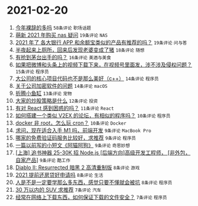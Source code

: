 # 2021-02-20

1. [今年裸辞的多吗](https://www.v2ex.com/t/754455) `58条评论` `职场话题`
1. [萌新 2021 年购买 nas 疑问](https://www.v2ex.com/t/754464) `19条评论` `NAS`
1. [2021 年了 各大银行 APP 和余额宝类似的产品有推荐的吗？](https://www.v2ex.com/t/754463) `19条评论` `问与答`
1. [半夜起来上厕所，回来后发现老婆变成了猪](https://www.v2ex.com/t/754441) `18条评论` `随想`
1. [有抢到茅台出手的吗？](https://www.v2ex.com/t/754466) `16条评论` `美酒与美食`
1. [如果把微博和头条上的视频下载下来，在视频号里面发，涉不涉及侵权问题？](https://www.v2ex.com/t/754467) `15条评论` `程序员`
1. [大公司的核心项目代码也不是那么美好（c++）](https://www.v2ex.com/t/754480) `14条评论` `程序员`
1. [关于公司加密软件的问题](https://www.v2ex.com/t/754459) `14条评论` `macOS`
1. [折腾小鱼缸](https://www.v2ex.com/t/754483) `13条评论` `宠物`
1. [大家的炒股策略是什么](https://www.v2ex.com/t/754509) `12条评论` `投资`
1. [有对 React 感到困惑的吗？](https://www.v2ex.com/t/754501) `11条评论` `React`
1. [如何搭建一个类似 V2EX 的论坛，有相似的程序吗？](https://www.v2ex.com/t/754453) `10条评论` `程序员`
1. [docker 非 root，怎么玩 cron？](https://www.v2ex.com/t/754450) `10条评论` `Docker`
1. [求问，现在适合入手 M1 吗，前端开发](https://www.v2ex.com/t/754498) `9条评论` `MacBook Pro`
1. [哪家的免费验证码服务比较好，求推荐](https://www.v2ex.com/t/754485) `9条评论` `程序员`
1. [一篇以前写的小短文《阿猫阿狗》](https://www.v2ex.com/t/754473) `9条评论` `奇思妙想`
1. [[上海] 追书神器 25-30K 招 Node.js [后端方向]高级开发工程师， [非外包，自家产品]](https://www.v2ex.com/t/754449) `9条评论` `酷工作`
1. [Diablo II: Resurrected 暗黑 2 高清重制版](https://www.v2ex.com/t/754492) `8条评论` `游戏`
1. [2021 提前还房贷好申请吗](https://www.v2ex.com/t/754491) `8条评论` `生活`
1. [人是不是一定要学那么多东西，感觉只要不懂就会被坑](https://www.v2ex.com/t/754471) `8条评论` `程序员`
1. [30 万以内的 SUV 求推荐](https://www.v2ex.com/t/754523) `7条评论` `汽车`
1. [经常在网络上下载东西，如何保证下载的文件安全？](https://www.v2ex.com/t/754514) `7条评论` `程序员`
